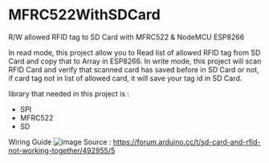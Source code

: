 # MFRC522WithSDCard
R/W allowed RFID tag to SD Card with MFRC522 &amp; NodeMCU ESP8266


In read mode, this project allow you to Read list of allowed RFID tag from SD Card and copy that to Array in ESP8266.
In write mode, this project will scan RFID Card and verify that scanned card has saved before in SD Card or not, if card tag not in list of allowed card, it will save your tag id in SD Card.

library that needed in this project is :
- SPI
- MFRC522
- SD

Wiring Guide
![image](https://github.com/bimarenth/MFRC522WithSDCard/assets/94059195/dba2be90-728e-4316-aa7c-df863aa79e39)
Source : https://forum.arduino.cc/t/sd-card-and-rfid-not-working-together/492955/5
